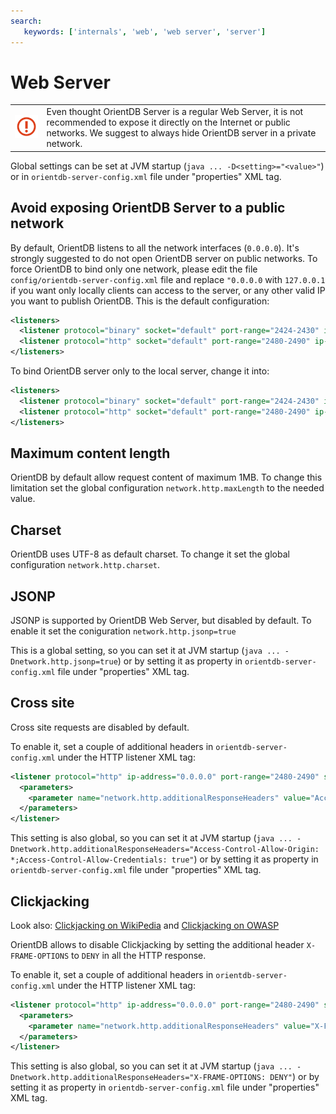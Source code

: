 ```yaml
---
search:
   keywords: ['internals', 'web', 'web server', 'server']
---
```


# Web Server

|   |   |
|---|---|
|![](images/warning.png)|Even thought OrientDB Server is a regular Web Server, it is not recommended to expose it directly on the Internet or public networks. We suggest to always hide OrientDB server in a private network.|

Global settings can be set at JVM startup (`java ... -D<setting>="<value>"`) or in `orientdb-server-config.xml` file under "properties" XML tag.

## Avoid exposing OrientDB Server to a public network

By default, OrientDB listens to all the network interfaces (`0.0.0.0`). It's strongly suggested to do not open OrientDB server on public networks. To force OrientDB to bind only one network, please edit the file `config/orientdb-server-config.xml` file and replace `"0.0.0.0` with `127.0.0.1` if you want only locally clients can access to the server, or any other valid IP you want to publish OrientDB. This is the default configuration:

```xml
<listeners>
  <listener protocol="binary" socket="default" port-range="2424-2430" ip-address="0.0.0.0"/>
  <listener protocol="http" socket="default" port-range="2480-2490" ip-address="0.0.0.0">
</listeners>
```

To bind OrientDB server only to the local server, change it into:

```xml
<listeners>
  <listener protocol="binary" socket="default" port-range="2424-2430" ip-address="127.0.0.1"/>
  <listener protocol="http" socket="default" port-range="2480-2490" ip-address="127.0.0.1">
</listeners>
```

## Maximum content length

OrientDB by default allow request content of maximum 1MB. To change this limitation set the global configuration `network.http.maxLength` to the needed value.

## Charset

OrientDB uses UTF-8 as default charset. To change it set the global configuration `network.http.charset`.

## JSONP

JSONP is supported by OrientDB Web Server, but disabled by default. To enable it set the coniguration `network.http.jsonp=true`

This is a global setting, so you can set it at JVM startup (`java ... -Dnetwork.http.jsonp=true`) or by setting it as property in `orientdb-server-config.xml` file under "properties" XML tag.

## Cross site
Cross site requests are disabled by default.

To enable it, set a couple of additional headers in `orientdb-server-config.xml` under the HTTP listener XML tag:

```xml
<listener protocol="http" ip-address="0.0.0.0" port-range="2480-2490" socket="default">
  <parameters>
    <parameter name="network.http.additionalResponseHeaders" value="Access-Control-Allow-Origin: *;Access-Control-Allow-Credentials: true" />
  </parameters>
</listener>
```

This setting is also global, so you can set it at JVM startup (`java ... -Dnetwork.http.additionalResponseHeaders="Access-Control-Allow-Origin: *;Access-Control-Allow-Credentials: true"`) or by setting it as property in `orientdb-server-config.xml` file under "properties" XML tag.


## Clickjacking

Look also: [Clickjacking on WikiPedia](https://en.wikipedia.org/wiki/Clickjacking) and  [Clickjacking on OWASP](https://www.owasp.org/index.php/Clickjacking)

OrientDB allows to disable Clickjacking by setting the additional header `X-FRAME-OPTIONS` to `DENY` in all the HTTP response. 

To enable it, set a couple of additional headers in `orientdb-server-config.xml` under the HTTP listener XML tag:

```xml
<listener protocol="http" ip-address="0.0.0.0" port-range="2480-2490" socket="default">
  <parameters>
    <parameter name="network.http.additionalResponseHeaders" value="X-FRAME-OPTIONS: DENY" />
  </parameters>
</listener>
```

This setting is also global, so you can set it at JVM startup (`java ... -Dnetwork.http.additionalResponseHeaders="X-FRAME-OPTIONS: DENY"`) or by setting it as property in `orientdb-server-config.xml` file under "properties" XML tag.
